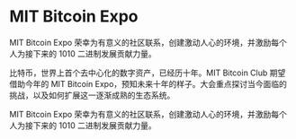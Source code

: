 # 

# MIT Bitcoin Expo

MIT Bitcoin Expo 荣幸为有意义的社区联系，创建激动人心的环境，并激励每个人为接下来的 1010 二进制发展贡献力量。

比特币，世界上首个去中心化的数字资产，已经历十年。MIT Bitcoin Club 期望借助今年的 MIT Bitcoin Expo，预知未来十年的样子。大会重点探讨当今面临的挑战，以及如何扩展这一逐渐成熟的生态系统。

MIT Bitcoin Expo 荣幸为有意义的社区联系，创建激动人心的环境，并激励每个人为接下来的 1010 二进制发展贡献力量。

